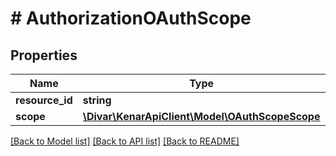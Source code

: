 # # AuthorizationOAuthScope

## Properties

Name | Type | Description | Notes
------------ | ------------- | ------------- | -------------
**resource_id** | **string** |  | [optional]
**scope** | [**\Divar\KenarApiClient\Model\OAuthScopeScope**](OAuthScopeScope.md) |  | [optional]

[[Back to Model list]](../../README.md#models) [[Back to API list]](../../README.md#endpoints) [[Back to README]](../../README.md)
